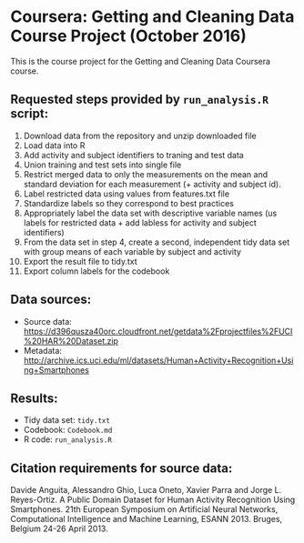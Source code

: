 # Coursera: Getting and Cleaning Data Course Project (October 2016)

This is the course project for the Getting and Cleaning Data Coursera course.

## Requested steps provided by `run_analysis.R` script:

1. Download data from the repository and unzip downloaded file
2. Load data into R
3. Add activity and subject identifiers to traning and test data
3. Union training and test sets into single file
4. Restrict merged data to only the measurements on the mean and standard deviation for each measurement (+ activity and subject id).
5. Label restricted data using values from features.txt file
6. Standardize labels so they correspond to best practices
7. Appropriately label the data set with descriptive variable names (us labels for restricted data + add labless for activity and subject identifiers)
8. From the data set in step 4, create a second, independent tidy data set with group means of each variable by subject and activity
9. Export the result file to tidy.txt
10. Export column labels for the codebook

## Data sources:

* Source data: https://d396qusza40orc.cloudfront.net/getdata%2Fprojectfiles%2FUCI%20HAR%20Dataset.zip
* Metadata: http://archive.ics.uci.edu/ml/datasets/Human+Activity+Recognition+Using+Smartphones

## Results: 
* Tidy data set: `tidy.txt`
* Codebook: `Codebook.md`
* R code: `run_analysis.R`

## Citation requirements for source data:
Davide Anguita, Alessandro Ghio, Luca Oneto, Xavier Parra and Jorge L. Reyes-Ortiz. A Public Domain Dataset for Human Activity Recognition Using Smartphones. 21th European Symposium on Artificial Neural Networks, Computational Intelligence and Machine Learning, ESANN 2013. Bruges, Belgium 24-26 April 2013. 
